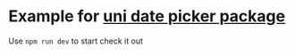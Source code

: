 # Example for [uni date picker package](https://github.com/etherbits/uni-date-picker)

Use `npm run dev` to start check it out
